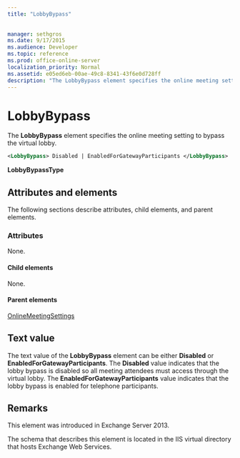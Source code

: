 ```yaml
---
title: "LobbyBypass"
 
 
manager: sethgros
ms.date: 9/17/2015
ms.audience: Developer
ms.topic: reference
ms.prod: office-online-server
localization_priority: Normal
ms.assetid: e05ed6eb-00ae-49c8-8341-43f6e0d728ff
description: "The LobbyBypass element specifies the online meeting setting to bypass the virtual lobby."
---
```


# LobbyBypass

The **LobbyBypass** element specifies the online meeting setting to bypass the virtual lobby. 
  
```XML
<LobbyBypass> Disabled | EnabledForGatewayParticipants </LobbyBypass>
```

 **LobbyBypassType**
## Attributes and elements

The following sections describe attributes, child elements, and parent elements.
  
### Attributes

None.
  
#### Child elements

None.
  
#### Parent elements

[OnlineMeetingSettings](onlinemeetingsettings.md)
  
## Text value

The text value of the **LobbyBypass** element can be either **Disabled** or **EnabledForGatewayParticipants**. The **Disabled** value indicates that the lobby bypass is disabled so all meeting attendees must access through the virtual lobby. The **EnabledForGatewayParticipants** value indicates that the lobby bypass is enabled for telephone participants. 
  
## Remarks

This element was introduced in Exchange Server 2013.
  
The schema that describes this element is located in the IIS virtual directory that hosts Exchange Web Services.
  

